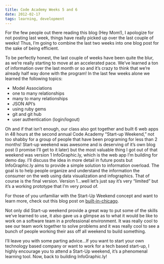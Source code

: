 ```yaml
---
title: Code Academy Weeks 5 and 6
date: 2012-02-17
tags: learning, development
---
```


For the few people out there reading this blog (Hey Mom!), I apologize for not posting last week, things have really picked up over the last couple of weeks!  Thus, I’m going to combine the last two weeks into one blog post for the sake of being efficient.

To be perfectly honest, the last couple of weeks have been quite the blur, as we’re really starting to move at an accelerated pace.  We’ve learned a ton of information over the last month or so and it’s crazy to think that we’re already half way done with the program! In the last few weeks alone we learned the following topics:

- Model Associations
- one to many relationships
- many to many relationships
- JSON API’s
- using ruby gems
- git and git hub
- user authentication (login/logout)

Oh and if that isn’t enough, our class also got together and built 6 web apps in 48 hours at the second annual Code Academy “Start-up Weekend,” not too shabby for a group of people that have been programing for less than 2 months!  Start-up weekend was awesome and is deserving of it’s own blog post (I promise I’ll get to it later) but the most valuable thing I got out of that weekend was version 1 InfoGraphic.ly, which is the web app I’m building for demo day. I’ll discuss the idea in more detail in future posts but InfoGraphic.ly aims to provide a simple solution to information overload. The goal is to help people organize and understand the information the consumer on the web using data visualization and infographics. That of course is the final version. Version 1…well let’s just say it’s very “limited” but it’s a working prototype that I’m very proud of.

For those of you unfamiliar with the Start-Up Weekend concept and want to learn more, check out this blog post on [built-in-chicago](http://www.builtinchicago.org/profiles/blogs/6-web-apps-one-weekend).

Not only did Start-up weekend provide a great way to put some of the skills we’ve learned to use, it also gave us a glimpse as to what it would be like to work on a software team in a professional environment.  It was really cool to see our team work together to solve problems and it was really cool to see a bunch of people working their ass off all weekend to build something.

I’ll leave you with some parting advice…If you want to start your own technology based company or want to work for a tech based start-up, I highly encourage you to attend a Start-Up weekend, it’s a phenomenal learning tool. Now, back to building InfoGraphic.ly!

